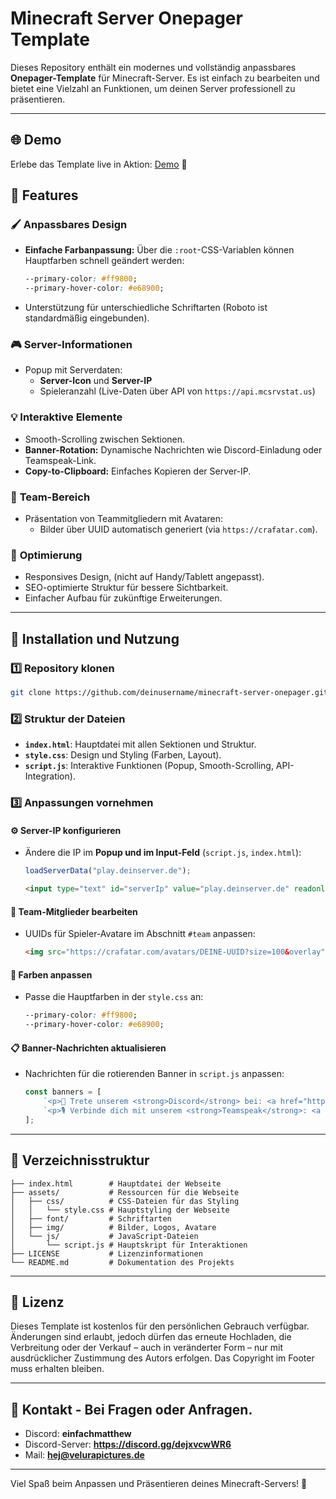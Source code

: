 # Minecraft Server Onepager Template

Dieses Repository enthält ein modernes und vollständig anpassbares **Onepager-Template** für Minecraft-Server. Es ist einfach zu bearbeiten und bietet eine Vielzahl an Funktionen, um deinen Server professionell zu präsentieren.

---

## 🌐 Demo
Erlebe das Template live in Aktion: [Demo](https://demo01.pengu-network.de/) 🌟

## 🌟 Features

### 🖌️ **Anpassbares Design**
- **Einfache Farbanpassung:** Über die `:root`-CSS-Variablen können Hauptfarben schnell geändert werden:
  ```css
  --primary-color: #ff9800;
  --primary-hover-color: #e68900;
  ```
- Unterstützung für unterschiedliche Schriftarten (Roboto ist standardmäßig eingebunden).

### 🎮 **Server-Informationen**
- Popup mit Serverdaten:
  - **Server-Icon** und **Server-IP**
  - Spieleranzahl (Live-Daten über API von `https://api.mcsrvstat.us`)

### 💡 **Interaktive Elemente**
- Smooth-Scrolling zwischen Sektionen.
- **Banner-Rotation:** Dynamische Nachrichten wie Discord-Einladung oder Teamspeak-Link.
- **Copy-to-Clipboard:** Einfaches Kopieren der Server-IP.

### 👥 **Team-Bereich**
- Präsentation von Teammitgliedern mit Avataren:
  - Bilder über UUID automatisch generiert (via `https://crafatar.com`).

### 🔧 **Optimierung**
- Responsives Design, (nicht auf Handy/Tablett angepasst).
- SEO-optimierte Struktur für bessere Sichtbarkeit.
- Einfacher Aufbau für zukünftige Erweiterungen.

---

## 🚀 Installation und Nutzung

### 1️⃣ **Repository klonen**
```bash
git clone https://github.com/deinusername/minecraft-server-onepager.git
```

### 2️⃣ **Struktur der Dateien**
- **`index.html`**: Hauptdatei mit allen Sektionen und Struktur.
- **`style.css`**: Design und Styling (Farben, Layout).
- **`script.js`**: Interaktive Funktionen (Popup, Smooth-Scrolling, API-Integration).

### 3️⃣ **Anpassungen vornehmen**

#### ⚙️ **Server-IP konfigurieren**
- Ändere die IP im **Popup und im Input-Feld** (`script.js`, `index.html`):
  ```javascript
  loadServerData("play.deinserver.de");
  ```
  ```html
  <input type="text" id="serverIp" value="play.deinserver.de" readonly class="server-ip-input" />
  ```

#### 👥 **Team-Mitglieder bearbeiten**
- UUIDs für Spieler-Avatare im Abschnitt `#team` anpassen:
  ```html
  <img src="https://crafatar.com/avatars/DEINE-UUID?size=100&overlay" alt="Spieler Kopf" />
  ```

#### 🎨 **Farben anpassen**
- Passe die Hauptfarben in der `style.css` an:
  ```css
  --primary-color: #ff9800;
  --primary-hover-color: #e68900;
  ```

#### 📋 **Banner-Nachrichten aktualisieren**
- Nachrichten für die rotierenden Banner in `script.js` anpassen:
  ```javascript
  const banners = [
      `<p>📢 Trete unserem <strong>Discord</strong> bei: <a href="https://discord.gg/link">Klick mich!</a></p>`,
      `<p>🎙️ Verbinde dich mit unserem <strong>Teamspeak</strong>: <a href="ts3server://deineTSip">Klick mich!</a></p>`
  ];
  ```

---

## 📂 Verzeichnisstruktur
```
├── index.html        # Hauptdatei der Webseite
├── assets/           # Ressourcen für die Webseite
│   ├── css/          # CSS-Dateien für das Styling
│   │   └── style.css # Hauptstyling der Webseite
│   ├── font/         # Schriftarten
│   ├── img/          # Bilder, Logos, Avatare
│   └── js/           # JavaScript-Dateien
│       └── script.js # Hauptskript für Interaktionen
├── LICENSE           # Lizenzinformationen
└── README.md         # Dokumentation des Projekts
```

---

## 📜 Lizenz
Dieses Template ist kostenlos für den persönlichen Gebrauch verfügbar. Änderungen sind erlaubt, jedoch dürfen das erneute Hochladen, die Verbreitung oder der Verkauf – auch in veränderter Form – nur mit ausdrücklicher Zustimmung des Autors erfolgen. Das Copyright im Footer muss erhalten bleiben.

---

## 📧 Kontakt - Bei Fragen oder Anfragen.
- Discord: **einfachmatthew**
- Discord-Server: **https://discord.gg/dejxvcwWR6**
- Mail: **hej@velurapictures.de**

---

Viel Spaß beim Anpassen und Präsentieren deines Minecraft-Servers! 🚀
